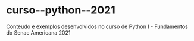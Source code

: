 # curso--python--2021
Conteudo e exemplos desenvolvidos no curso de Python I - Fundamentos do Senac Americana 2021
